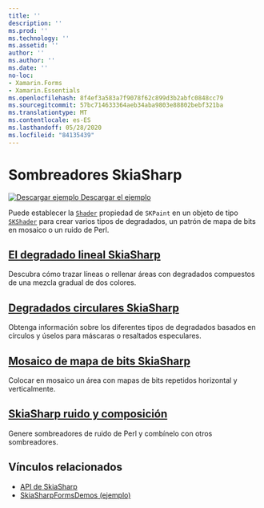 ```yaml
---
title: ''
description: ''
ms.prod: ''
ms.technology: ''
ms.assetid: ''
author: ''
ms.author: ''
ms.date: ''
no-loc:
- Xamarin.Forms
- Xamarin.Essentials
ms.openlocfilehash: 8f4ef3a583a7f9078f62c899d3b2abfc0848cc79
ms.sourcegitcommit: 57bc714633364aeb34aba9803e88802bebf321ba
ms.translationtype: MT
ms.contentlocale: es-ES
ms.lasthandoff: 05/28/2020
ms.locfileid: "84135439"
---
```

# <a name="skiasharp-shaders"></a>Sombreadores SkiaSharp

[![Descargar ejemplo](~/media/shared/download.png) Descargar el ejemplo](https://docs.microsoft.com/samples/xamarin/xamarin-forms-samples/skiasharpforms-demos)

Puede establecer la [`Shader`](xref:SkiaSharp.SKPaint.Shader) propiedad de `SKPaint` en un objeto de tipo [`SKShader`](xref:SkiaSharp.SKShader) para crear varios tipos de degradados, un patrón de mapa de bits en mosaico o un ruido de Perl.

## <a name="the-skiasharp-linear-gradient"></a>[El degradado lineal SkiaSharp](linear-gradient.md)

Descubra cómo trazar líneas o rellenar áreas con degradados compuestos de una mezcla gradual de dos colores.

## <a name="skiasharp-circular-gradients"></a>[Degradados circulares SkiaSharp](circular-gradients.md)

Obtenga información sobre los diferentes tipos de degradados basados en círculos y úselos para máscaras o resaltados especulares.

## <a name="skiasharp-bitmap-tiling"></a>[Mosaico de mapa de bits SkiaSharp](bitmap-tiling.md)

Colocar en mosaico un área con mapas de bits repetidos horizontal y verticalmente.

## <a name="skiasharp-noise-and-composing"></a>[SkiaSharp ruido y composición](noise.md)

Genere sombreadores de ruido de Perl y combínelo con otros sombreadores.

## <a name="related-links"></a>Vínculos relacionados

- [API de SkiaSharp](https://docs.microsoft.com/dotnet/api/skiasharp)
- [SkiaSharpFormsDemos (ejemplo)](https://docs.microsoft.com/samples/xamarin/xamarin-forms-samples/skiasharpforms-demos)
